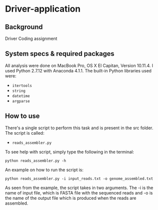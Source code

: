 # Driver-application

Background
------

Driver Coding assignment

System specs & required packages
------

All analysis were done on MacBook Pro, OS X El Capitan, Version 10.11.4. I used Python 2.7.12 with Anaconda 4.1.1. The built-in Python libraries used were:

- ```itertools```
- ```string```
- ```datetime```
- ```argparse```

How to use
------

There's a single script to perform this task and is present in the src folder. The script is called:

- ```reads_assembler.py```

To see help with script, simply type the following in the terminal:

```python reads_assembler.py -h```

An example on how to run the script is:

```python reads_assembler.py -i input_reads.txt -o genome_assembled.txt```

As seen from the example, the script takes in two arguments. The -i is the name of input file, which is FASTA file with the sequenced reads and -o is the name of the output file which is produced when the reads are assembled.
